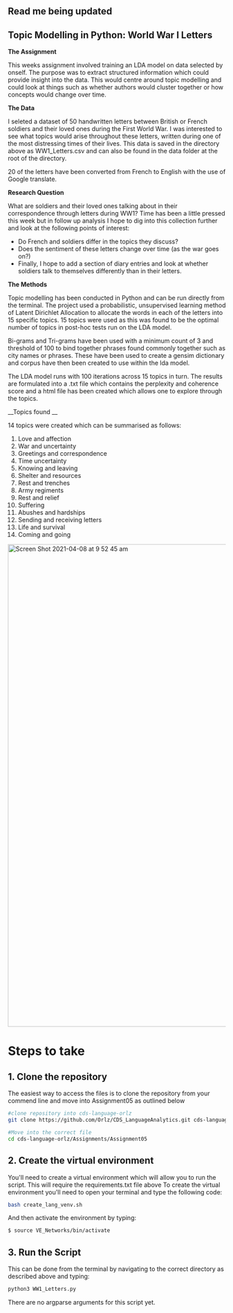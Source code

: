 ## Read me being updated ##

## Topic Modelling in Python: World War I Letters 

**The Assignment**

This weeks assignment involved training an LDA model on data selected by onself. The purpose was to extract structured information which could provide insight into the data. This would centre around topic modelling and could look at things such as whether authors would cluster together or how concepts would change over time. 

__The Data__ 

I seleted a dataset of 50 handwritten letters between British or French soldiers and their loved ones during the First World War. I was interested to see what topics would arise throughout these letters, written during one of the most distressing times of their lives. This data is saved in the directory above as WW1_Letters.csv and can also be found in the data folder at the root of the directory. 

20 of the letters have been converted from French to English with the use of Google translate.

__Research Question__ 

What are soldiers and their loved ones talking about in their correspondence through letters during WW1? 
Time has been a little pressed this week but in follow up analysis I hope to dig into this collection further and look at the following points of interest: 
- Do French and soldiers differ in the topics they discuss? 
- Does the sentiment of these letters change over time (as the war goes on?) 
- Finally, I hope to add a section of diary entries and look at whether soldiers talk to themselves differently than in their letters. 

__The Methods__

Topic modelling has been conducted in Python and can be run directly from the terminal. The project used a probabilistic, unsupervised learning method of Latent Dirichlet Allocation to allocate the words in each of the letters into 15 specific topics. 15 topics were used as this was found to be the optimal number of topics in post-hoc tests run on the LDA model. 

Bi-grams and Tri-grams have been used with a minimum count of 3 and threshold of 100 to bind together phrases found commonly together such as city names or phrases. These have been used to create a gensim dictionary and corpus have then been created to use within the lda model.  

The LDA model runs with 100 iterations across 15 topics in turn. The results are formulated into a .txt file which contains the perplexity and coherence score and a html file has been created which allows one to explore through the topics. 


__Topics found __ 

14 topics were created which can be summarised as follows: 
  1. Love and affection 
  2. War and uncertainty 
  3. Greetings and correspondence 
  4. Time uncertainty 
  5. Knowing and leaving 
  6. Shelter and resources 
  7. Rest and trenches 
  8. Army regiments  
  9. Rest and relief 
  10. Suffering 
  11. Abushes and hardships 
  12. Sending and receiving letters 
  13. Life and survival 
  14. Coming and going 

<img width="1113" alt="Screen Shot 2021-04-08 at 9 52 45 am" src="https://user-images.githubusercontent.com/52678852/113988898-36418000-9850-11eb-9fcb-bf4e1beb913e.png">

# Steps to take 

## 1. Clone the repository 
The easiest way to access the files is to clone the repository from your commend line and move into Assignment05 as outlined below 

```bash
#clone repository into cds-language-orlz
git clone https://github.com/Orlz/CDS_LanguageAnalytics.git cds-language-orlz

#Move into the correct file 
cd cds-language-orlz/Assignments/Assignment05
```

## 2. Create the virtual environment
You'll need to create a virtual environment which will allow you to run the script. This will require the requirements.txt file above 
To create the virtual environment you'll need to open your terminal and type the following code: 

```bash
bash create_lang_venv.sh
```
And then activate the environment by typing: 
```bash
$ source VE_Networks/bin/activate
```

## 3. Run the Script 
This can be done from the terminal by navigating to the correct directory as described above and typing: 
    
```bash
python3 WW1_Letters.py
```
There are no argparse arguments for this script yet. 

